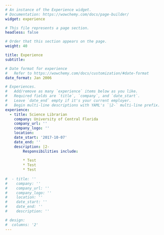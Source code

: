 ```yaml
---
# An instance of the Experience widget.
# Documentation: https://wowchemy.com/docs/page-builder/
widget: experience

# This file represents a page section.
headless: false

# Order that this section appears on the page.
weight: 40

title: Experience
subtitle:

# Date format for experience
#   Refer to https://wowchemy.com/docs/customization/#date-format
date_format: Jan 2006

# Experiences.
#   Add/remove as many `experience` items below as you like.
#   Required fields are `title`, `company`, and `date_start`.
#   Leave `date_end` empty if it's your current employer.
#   Begin multi-line descriptions with YAML's `|2-` multi-line prefix.
experience:
  - title: Science Librarian
    company: University of Central Florida 
    company_url: ''
    company_logo: ''
    location:
    date_start: '2017-10-07'
    date_end: ''
    description: |2-
        Responsibilities include:
        
        * Test 
        * Test
        * Test
        
#  - title: ''
#    company: ''
#    company_url: ''
#    company_logo: ''
#    location: ''
#    date_start: ''
#    date_end: ''
#    description: ''

# design:
#  columns: '2'
---
```


